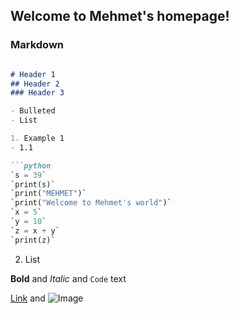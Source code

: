 ## Welcome to Mehmet's homepage!

### Markdown

```markdown

# Header 1
## Header 2
### Header 3

- Bulleted
- List

1. Example 1
- 1.1

```python
`s = 39`
`print(s)`
`print("MEHMET")`
`print("Welcome to Mehmet's world")`
`x = 5`
`y = 10`
`z = x + y`
`print(z)`
```

2. List

**Bold** and _Italic_ and `Code` text

[Link](url) and ![Image](src)
```
